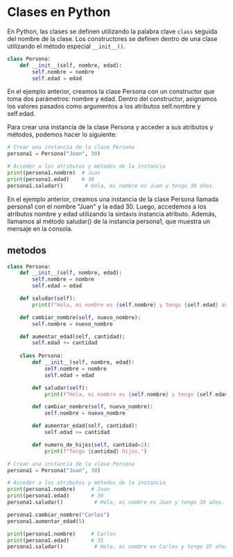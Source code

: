 # Clases en Python

En Python, las clases se definen utilizando la palabra clave `class` seguida del nombre de la clase. Los constructores se definen dentro de una clase utilizando el método especial `__init__()`.

```python
class Persona:
    def __init__(self, nombre, edad):
        self.nombre = nombre
        self.edad = edad
```

En el ejemplo anterior, creamos la clase Persona con un constructor que toma dos parámetros: nombre y edad. Dentro del constructor, asignamos los valores pasados como argumentos a los atributos self.nombre y self.edad.

Para crear una instancia de la clase Persona y acceder a sus atributos y métodos, podemos hacer lo siguiente:

```python
# Crear una instancia de la clase Persona
persona1 = Persona("Juan", 30)

# Acceder a los atributos y métodos de la instancia
print(persona1.nombre)  # Juan
print(persona1.edad)    # 30
persona1.saludar()       # Hola, mi nombre es Juan y tengo 30 años.
```
En el ejemplo anterior, creamos una instancia de la clase Persona llamada persona1 con el nombre "Juan" y la edad 30. Luego, accedemos a los atributos nombre y edad utilizando la sintaxis instancia.atributo. Además, llamamos al método saludar() de la instancia persona1, que muestra un mensaje en la consola.


## metodos


```python
class Persona:
    def __init__(self, nombre, edad):
        self.nombre = nombre
        self.edad = edad

    def saludar(self):
        print(f"Hola, mi nombre es {self.nombre} y tengo {self.edad} años.")

    def cambiar_nombre(self, nuevo_nombre):
        self.nombre = nuevo_nombre

    def aumentar_edad(self, cantidad):
        self.edad += cantidad
    
    class Persona:
        def __init__(self, nombre, edad):
            self.nombre = nombre
            self.edad = edad

        def saludar(self):
            print(f"Hola, mi nombre es {self.nombre} y tengo {self.edad} años.")

        def cambiar_nombre(self, nuevo_nombre):
            self.nombre = nuevo_nombre

        def aumentar_edad(self, cantidad):
            self.edad += cantidad

        def numero_de_hijos(self, cantidad=2):
            print(f"Tengo {cantidad} hijos.")

# Crear una instancia de la clase Persona
persona1 = Persona("Juan", 30)

# Acceder a los atributos y métodos de la instancia
print(persona1.nombre)     # Juan
print(persona1.edad)       # 30
persona1.saludar()          # Hola, mi nombre es Juan y tengo 30 años.

persona1.cambiar_nombre("Carlos")
persona1.aumentar_edad(5)

print(persona1.nombre)     # Carlos
print(persona1.edad)       # 35
persona1.saludar()          # Hola, mi nombre es Carlos y tengo 35 años.
```

